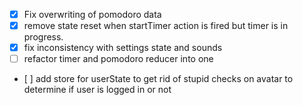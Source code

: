 - [x] Fix overwriting of pomodoro data
- [x] remove state reset when startTimer action is fired but timer is in progress.
- [x] fix inconsistency with settings state and sounds
- [ ] refactor timer and pomodoro reducer into one
- [ ] add store for userState to get rid of stupid checks on avatar to determine if user is logged in or not
